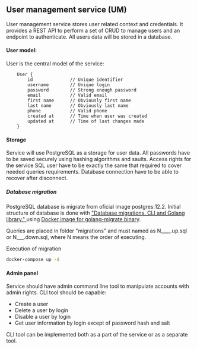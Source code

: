 ## User management service (UM)

User management service stores user related context and credentials. It provides a REST API to perform a set of CRUD to manage users and an endpoint to authenticate. All users data will be stored in a database.

#### User model:

User is the central model of the service: 

```
    User {
        id              // Unique identifier
        username        // Unique login
        password        // Strong enough password
        email           // Valid email           
        first name      // Obviously first name
        last name       // Obviously last name
        phone           // Valid phone
        created at      // Time when user was created
        updated at      // Time of last changes made
    }
```

#### Storage

Service will use PostgreSQL as a storage for user data. All passwords have to be saved securely using hashing algorithms and saults. Access rights for the service SQL user have to be exactly the same that required to cover needed queries requirements. Database connection have to be able to recover after disconnect.

##### Database migration
PostgreSQL database is migrate from oficial image postgres:12.2. Initial structure of database is done with  ["Database migrations. CLI and Golang library." ](https://github.com/golang-migrate/migrate ) using [Docker image for golang-migrate binary](https://hub.docker.com/r/migrate/migrate/). 

Queries are placed in folder "migrations" and must named as N____.up.sql or N___.down.sql, where N means the order of executing. 

Execution of migration  
```bash
docker-compose up -d
```

#### Admin panel

Service should have admin command line tool to manipulate accounts with admin rights.
CLI tool should be capable:
- Create a user
- Delete a user by login
- Disable a user by login
- Get user information by login except of password hash and salt 

CLI tool can be implemented both as a part of the service or as a separate tool.

